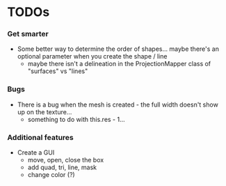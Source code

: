 
# TODOs

### Get smarter
* Some better way to determine the order of shapes... maybe there's an optional parameter when you create the shape / line
  * maybe there isn't a delineation in the ProjectionMapper class of "surfaces" vs "lines"

### Bugs
* There is a bug when the mesh is created - the full width doesn't show up on the texture...
  * something to do with this.res - 1...

### Additional features
* Create a GUI
  * move, open, close the box
  * add quad, tri, line, mask
  * change color (?)